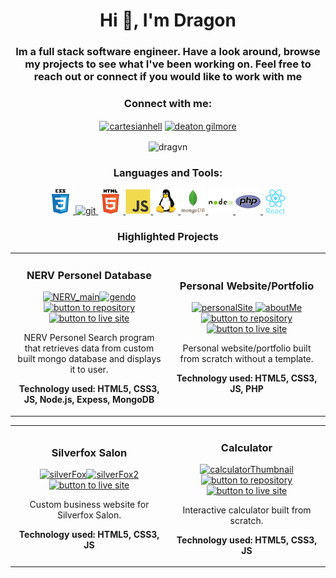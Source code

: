 <h1 align="center">Hi 👋, I'm Dragon</h1>
<h3 align="center">Im a full stack software engineer. Have a look around, browse my projects to see what I've been working on. Feel free to reach out or connect if you would like to work with me</h3>

<h3 align="center">Connect with me:</h3>
<p align="center">
<a href="https://twitter.com/cartesianhell" target="_blank"><img align="center" src="https://raw.githubusercontent.com/rahuldkjain/github-profile-readme-generator/master/src/images/icons/Social/twitter.svg" alt="cartesianhell" height="30" width="40" /></a>
<a href="https://linkedin.com/in/dragvn" target="_blank"><img align="center" src="https://raw.githubusercontent.com/rahuldkjain/github-profile-readme-generator/master/src/images/icons/Social/linked-in-alt.svg" alt="deaton gilmore" height="30" width="40" /></a>
</p>

<p align="center"><img align="center" src="https://github-readme-streak-stats.herokuapp.com/?user=dragvn&theme=dark" alt="dragvn" /></p>

<h3 align="center">Languages and Tools:</h3>
<p align="center"> <a href="https://www.w3schools.com/css/" target="_blank" rel="noreferrer"> <img src="https://raw.githubusercontent.com/devicons/devicon/master/icons/css3/css3-original-wordmark.svg" alt="css3" width="40" height="40"/> </a> <a href="https://git-scm.com/" target="_blank" rel="noreferrer"> <img src="https://www.vectorlogo.zone/logos/git-scm/git-scm-icon.svg" alt="git" width="40" height="40"/> </a> <a href="https://www.w3.org/html/" target="_blank" rel="noreferrer"> <img src="https://raw.githubusercontent.com/devicons/devicon/master/icons/html5/html5-original-wordmark.svg" alt="html5" width="40" height="40"/> </a> <a href="https://developer.mozilla.org/en-US/docs/Web/JavaScript" target="_blank" rel="noreferrer"> <img src="https://raw.githubusercontent.com/devicons/devicon/master/icons/javascript/javascript-original.svg" alt="javascript" width="40" height="40"/> </a> <a href="https://www.linux.org/" target="_blank" rel="noreferrer"> <img src="https://raw.githubusercontent.com/devicons/devicon/master/icons/linux/linux-original.svg" alt="linux" width="40" height="40"/> </a> <a href="https://www.mongodb.com/" target="_blank" rel="noreferrer"> <img src="https://raw.githubusercontent.com/devicons/devicon/master/icons/mongodb/mongodb-original-wordmark.svg" alt="mongodb" width="40" height="40"/> </a> <a href="https://nodejs.org" target="_blank" rel="noreferrer"> <img src="https://raw.githubusercontent.com/devicons/devicon/master/icons/nodejs/nodejs-original-wordmark.svg" alt="nodejs" width="40" height="40"/> </a> <a href="https://www.php.net" target="_blank" rel="noreferrer"> <img src="https://raw.githubusercontent.com/devicons/devicon/master/icons/php/php-original.svg" alt="php" width="40" height="40"/> </a> <a href="https://reactjs.org/" target="_blank" rel="noreferrer"> <img src="https://raw.githubusercontent.com/devicons/devicon/master/icons/react/react-original-wordmark.svg" alt="react" width="40" height="40"/> </a> </p>

<!-- PROJECTS -->
<h3 align="center">Highlighted Projects</h3>
<div align="center">
  <table>
      <tr>
        <td width="50%">
          <h3 align="center">NERV Personel Database</h3>
          <p align="center">
            <a href="https://github.com/dragvn/neon-genny-api" target="_blank" rel="noreferrer"> <img alt="NERV_main" src="https://user-images.githubusercontent.com/98482302/230745925-ceb96d74-381e-4614-8d44-da6aedafc945.png"><img alt="gendo" src="https://user-images.githubusercontent.com/98482302/230745931-5c340eb9-faa0-43ff-bcc7-82dd1da594bf.png"></a>
            <span> <a href="https://github.com/dragvn/neon-genny-api" target="_blank" rel="noreferrer""><img src="https://img.shields.io/badge/-CODE-ffb765?style=flat-square&logo=github&logoColor=000000" alt="button to repository" height ="18px"></a><a href="https://github.com/dragvn/neon-genny-api" target="_blank" rel="noreferrer"> <img src="https://img.shields.io/badge/-WEBSITE-ffb765?style=flat-square" alt="button to live site" height="18px"></a> </span>     
             <p align="center">
              NERV Personel Search program that retrieves data from custom built mongo database and displays it to user.  
            </p>
            <p align="center">
              <strong>Technology used: HTML5, CSS3, JS, Node.js, Expess, MongoDB </strong>
            </p>
        </td>
        <td width="50%">
          <h3 align="center">Personal Website/Portfolio</h3>
          <p align="center">
            <a href="https://github.com/dragvn/personalSite" target="_blank" rel="noreferrer"> 
               <img alt="personalSite" src="https://user-images.githubusercontent.com/98482302/230746287-da2a01c1-e578-4c6f-8d36-e777a544bbad.png">
               <img alt="aboutMe" src="https://user-images.githubusercontent.com/98482302/230746298-343c5321-9e53-49f6-a909-07c3f8b92dea.png">
            </a>
            <span> <a href="https://github.com/dragvn/personalSite" target="_blank" rel="noreferrer""><img src="https://img.shields.io/badge/-CODE-ffb765?style=flat-square&logo=github&logoColor=000000" alt="button to repository" height ="18px"></a><a href="https://dragonkeep.netlify.app/index.html" target="_blank" rel="noreferrer"> <img src="https://img.shields.io/badge/-WEBSITE-ffb765?style=flat-square" alt="button to live site" height="18px"></a> </span>
             <p align="center">
              Personal website/portfolio built from scratch without a template.  
            </p>
            <p align="center">
              <strong>Technology used: HTML5, CSS3, JS, PHP </strong>
            </p>
        </td>
      </tr>
  </table>
  <table>
      <tr>
        <td width="50%">
          <h3 align="center">Silverfox Salon</h3>
          <p align="center">
            <a href="https://silver-fox.netlify.app/" target="_blank" rel="noreferrer"> <img width="1437" alt="silverFox" src="https://user-images.githubusercontent.com/98482302/230746450-a073ad8c-8d44-4cc3-9710-6fd0c14886fe.png"><img width="1437" alt="silverFox2" src="https://user-images.githubusercontent.com/98482302/230746470-4e5d401d-3548-4b0b-b660-ed66629a91e6.png"> </a>
            <span><a href="https://silver-fox.netlify.app/" target="_blank" rel="noreferrer"> <img src="https://img.shields.io/badge/-WEBSITE-ffb765?style=flat-square" alt="button to live site" height="18px"></a> </span>
             <p align="center">
              Custom business website for Silverfox Salon.  
            </p>
            <p align="center">
              <strong>Technology used: HTML5, CSS3, JS </strong>
            </p>
        </td>
        <td width="50%">
          <h3 align="center">Calculator</h3>
          <p align="center">
            <a href="" target="_blank" rel="noreferrer"> <img alt="calculatorThumbnail" src="https://user-images.githubusercontent.com/98482302/230747717-ffa23c49-72d7-47f1-8739-657f943398d5.png"> </a>
            <span> <a href="https://codepen.io/dragvn/pen/WNyyaKJ" target="_blank" rel="noreferrer""><img src="https://img.shields.io/badge/-CODE-ffb765?style=flat-square&logo=github&logoColor=000000" alt="button to repository" height ="18px"></a><a href="https://dragonkeep.netlify.app/projects.html" target="_blank" rel="noreferrer"> <img src="https://img.shields.io/badge/-WEBSITE-ffb765?style=flat-square" alt="button to live site" height="18px"></a> </span>
             <p align="center">
              Interactive calculator built from scratch.  
            </p>
            <p align="center">
              <strong>Technology used: HTML5, CSS3, JS </strong>
            </p>
        </td>
      </tr>
  </table>
</div>
     
